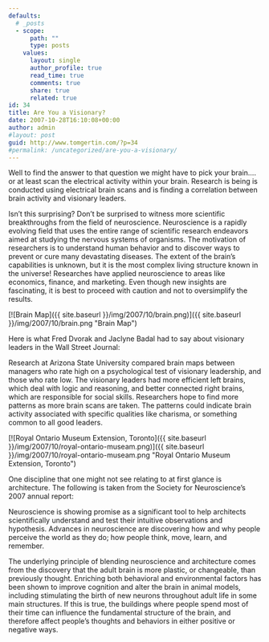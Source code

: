 ```yaml
---
defaults:
  # _posts
  - scope:
      path: ""
      type: posts
    values:
      layout: single
      author_profile: true
      read_time: true
      comments: true
      share: true
      related: true
id: 34
title: Are You a Visionary?
date: 2007-10-28T16:10:08+00:00
author: admin
#layout: post
guid: http://www.tomgertin.com/?p=34
#permalink: /uncategorized/are-you-a-visionary/
---
```

Well to find the answer to that question we might have to pick your brain…. or at least scan the electrical activity within your brain. Research is being is conducted using electrical brain scans and is finding a correlation between brain activity and visionary leaders.

Isn’t this surprising? Don’t be surprised to witness more scientific breakthroughs from the field of neuroscience. Neuroscience is a rapidly evolving field that uses the entire range of scientific research endeavors aimed at studying the nervous systems of organisms. The motivation of researchers is to understand human behavior and to discover ways to prevent or cure many devastating diseases. The extent of the brain’s capabilities is unknown, but it is the most complex living structure known in the universe! Researches have applied neuroscience to areas like economics, finance, and marketing. Even though new insights are fascinating, it is best to proceed with caution and not to oversimplify the results.

[![Brain Map]({{ site.baseurl }}/img/2007/10/brain.png)]({{ site.baseurl }}/img/2007/10/brain.png "Brain Map")

Here is what Fred Dvorak and Jaclyne Badal had to say about visionary leaders in the Wall Street Journal:

Research at Arizona State University compared brain maps between managers who rate high on a psychological test of visionary leadership, and those who rate low. The visionary leaders had more efficient left brains, which deal with logic and reasoning, and better connected right brains, which are responsible for social skills. Researchers hope to find more patterns as more brain scans are taken. The patterns could indicate brain activity associated with specific qualities like charisma, or something common to all good leaders.
  
[![Royal Ontario Museum Extension, Toronto]({{ site.baseurl }}/img/2007/10/royal-ontario-museam.png)]({{ site.baseurl }}/img/2007/10/royal-ontario-museam.png "Royal Ontario Museum Extension, Toronto")
  
One discipline that one might not see relating to at first glance is architecture. The following is taken from the Society for Neuroscience’s 2007 annual report:

Neuroscience is showing promise as a significant tool to help architects scientifically understand and test their intuitive observations and hypothesis. Advances in neuroscience are discovering how and why people perceive the world as they do; how people think, move, learn, and remember.
  
The underlying principle of blending neuroscience and architecture comes from the discovery that the adult brain is more plastic, or changeable, than previously thought. Enriching both behavioral and environmental factors has been shown to improve cognition and alter the brain in animal models, including stimulating the birth of new neurons throughout adult life in some main structures. If this is true, the buildings where people spend most of their time can influence the fundamental structure of the brain, and therefore affect people’s thoughts and behaviors in either positive or negative ways.

